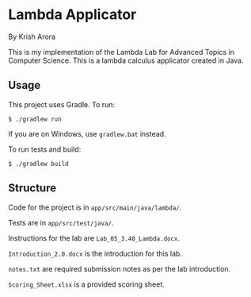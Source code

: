 # Lambda Applicator
By Krish Arora

This is my implementation of the Lambda Lab for Advanced Topics in Computer Science. This is a lambda calculus applicator created in Java.

## Usage

This project uses Gradle. To run:
```
$ ./gradlew run
```
If you are on Windows, use `gradlew.bat` instead.

To run tests and build:
```
$ ./gradlew build
```

## Structure
Code for the project is in `app/src/main/java/lambda/`.

Tests are in `app/src/test/java/`.

Instructions for the lab are `Lab_05_3.40_Lambda.docx`.

`Introduction_2.0.docx` is the introduction for this lab.

`notes.txt` are required submission notes as per the lab introduction.

`Scoring_Sheet.xlsx` is a provided scoring sheet.
